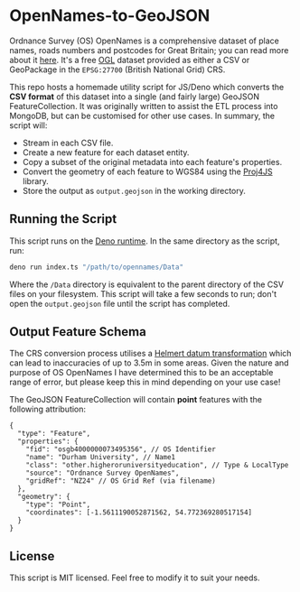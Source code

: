 # OpenNames-to-GeoJSON

Ordnance Survey (OS) OpenNames is a comprehensive dataset of place names, roads numbers and postcodes for Great Britain; you can read more about it [here](https://www.ordnancesurvey.co.uk/products/os-open-names). It's a free [OGL](http://www.nationalarchives.gov.uk/doc/open-government-licence/version/3/) dataset provided as either a CSV or GeoPackage in the `EPSG:27700` (British National Grid) CRS.

This repo hosts a homemade utility script for JS/Deno which converts the **CSV format** of this dataset into a single (and fairly large) GeoJSON FeatureCollection. It was originally written to assist the ETL process into MongoDB, but can be customised for other use cases. In summary, the script will:

- Stream in each CSV file.
- Create a new feature for each dataset entity.
- Copy a subset of the original metadata into each feature's properties.
- Convert the geometry of each feature to WGS84 using the [Proj4JS](http://proj4js.org/) library.
- Store the output as `output.geojson` in the working directory.

## Running the Script

This script runs on the [Deno runtime](https://www.deno.com). In the same directory as the script, run:

```bash
deno run index.ts "/path/to/opennames/Data"
```

Where the `/Data` directory is equivalent to the parent directory of the CSV files on your filesystem. This script will take a few seconds to run; don't open the `output.geojson` file until the script has completed.

## Output Feature Schema

The CRS conversion process utilises a
[Helmert datum transformation](https://en.wikipedia.org/wiki/Helmert_transformation)
which can lead to inaccuracies of up to 3.5m in some areas. Given the nature and
purpose of OS OpenNames I have determined this to be an acceptable range of error, but please keep this in mind depending on your use case!

The GeoJSON FeatureCollection will contain **point** features with the following attribution:

```jsonc
{
  "type": "Feature",
  "properties": {
    "fid": "osgb4000000073495356", // OS Identifier
    "name": "Durham University", // Name1
    "class": "other.higheroruniversityeducation", // Type & LocalType
    "source": "Ordnance Survey OpenNames",
    "gridRef": "NZ24" // OS Grid Ref (via filename)
  },
  "geometry": {
    "type": "Point",
    "coordinates": [-1.5611190052871562, 54.772369280517154]
  }
}
```

## License

This script is MIT licensed. Feel free to modify it to suit your needs.

